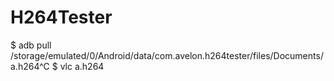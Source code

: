 # H264Tester

$ adb pull /storage/emulated/0/Android/data/com.avelon.h264tester/files/Documents/a.h264^C
$ vlc a.h264 
